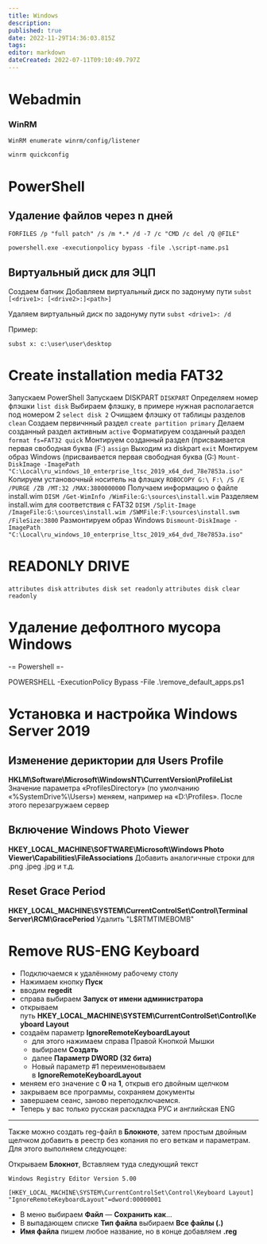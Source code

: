 ```yaml
---
title: Windows
description: 
published: true
date: 2022-11-29T14:36:03.815Z
tags: 
editor: markdown
dateCreated: 2022-07-11T09:10:49.797Z
---
```


# Webadmin

### WinRM
`WinRM enumerate winrm/config/listener` 

`winrm quickconfig`
# PowerShell

## Удаление файлов через n дней
`FORFILES /p "full patch" /s /m *.* /d -7 /c "CMD /c del /Q @FILE"`

`powershell.exe -executionpolicy bypass -file .\script-name.ps1`

## Виртуальный диск для ЭЦП

Создаем батник
Добавляем виртуальный диск по задонуму пути
`subst [<drive1>: [<drive2>:]<path>]` 

Удаляем виртуальный диск по задонуму пути
`subst <drive1>: /d` 

Пример:

`subst x: c:\user\user\desktop`
  
# Create installation media FAT32
Запускаем PowerShell
Запускаем DISKPART
`DISKPART`
Определяем номер флэшки
`list disk`
Выбираем флэшку, в примере нужная располагается под номером 2
`select disk 2`
Очищаем флэшку от таблицы разделов
`clean`
Создаем первичнный раздел
`create partition primary`
Делаем созданный раздел активным
`active`
Форматируем созданный раздел
`format fs=FAT32 quick`
Монтируем созданный раздел (присваивается первая свободная буква (F:\)
`assign`
Выходим из diskpart
`exit`
Монтируем образ Windows (присваивается первая свободная буква (G:\)
`Mount-DiskImage -ImagePath "C:\Local\ru_windows_10_enterprise_ltsc_2019_x64_dvd_78e7853a.iso"`
Копируем установочный носитель на флэшку
`ROBOCOPY G:\ F:\ /S /E /PURGE /ZB /MT:32 /MAX:3800000000`
Получаем информацию о файле install.wim
`DISM /Get-WimInfo /WimFile:G:\sources\install.wim`
Разделяем install.wim для соответствия с FAT32
`DISM /Split-Image /ImageFile:G:\sources\install.wim /SWMFile:F:\sources\install.swm /FileSize:3800`
Размонтируем образ Windows
`Dismount-DiskImage -ImagePath "C:\Local\ru_windows_10_enterprise_ltsc_2019_x64_dvd_78e7853a.iso"`
# READONLY DRIVE
`attributes disk`
`attributes disk set readonly`
`attributes disk clear readonly`
# Удаление дефолтного мусора Windows
 -= Powershell =-

POWERSHELL -ExecutionPolicy Bypass -File .\remove_default_apps.ps1




# Установка и настройка Windows Server 2019
## Изменение дериктории для Users Profile
**HKLM\Software\Microsoft\WindowsNT\CurrentVersion\ProfileList**
Значение параметра «ProfilesDirectory» (по умолчанию «%SystemDrive%\Users») меняем, например на «D:\Profiles». 
После этого перезагружаем сервер

## Включение Windows Photo Viewer
**HKEY_LOCAL_MACHINE\SOFTWARE\Microsoft\Windows Photo Viewer\Capabilities\FileAssociations**
Добавить аналогичные строки для .png .jpeg .jpg и т.д.


## Reset Grace Period
**HKEY_LOCAL_MACHINE\SYSTEM\CurrentControlSet\Control\Terminal Server\RCM\GracePeriod**
Удалить "L$RTMTIMEBOMB"

# Remove RUS-ENG Keyboard

- Подключаемся к удалённому рабочему столу
- Нажимаем кнопку **Пуск**
- вводим **regedit**
- справа выбираем **Запуск от имени администратора**
- открываем путь **HKEY_LOCAL_MACHINE\SYSTEM\CurrentControlSet\Control\Keyboard Layout**
- создаём параметр **IgnoreRemoteKeyboardLayout**
    - для этого нажимаем справа Правой Кнопкой Мышки
    - выбираем **Создать**
    - далее **Параметр DWORD (32 бита)**
    - Новый параметр #1 переименовываем в **IgnoreRemoteKeyboardLayout**
- меняем его значение с **0** на **1**, открыв его двойным щелчком
- закрываем все программы, сохраняем документы
- завершаем сеанс, заново переподключаемся.
- Теперь у вас только русская раскладка РУС и английская ENG

---

Также можно создать reg-файл в **Блокноте**, затем простым двойным щелчком добавить в реестр без копания по его веткам и параметрам. Для этого выполняем следующее:

Открываем **Блокнот**, Вставляем туда следующий текст

```
Windows Registry Editor Version 5.00

[HKEY_LOCAL_MACHINE\SYSTEM\CurrentControlSet\Control\Keyboard Layout]
"IgnoreRemoteKeyboardLayout"=dword:00000001
```

- В меню выбираем **Файл** — **Сохранить как**…
- В выпадающем списке **Тип файла** выбираем **Все файлы (*.*)**
- **Имя файла** пишем любое название, но в конце добавляем **.reg**








